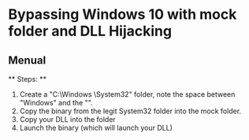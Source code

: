 # Bypassing Windows 10 with mock folder and DLL Hijacking  
## Menual

** Steps: **
1. Create a "C:\Windows \System32" folder, note the space between "Windows" and the "\".
2. Copy the binary from the legit System32 folder into the mock folder.
3. Copy your DLL into the folder
4. Launch the binary (which will launch your DLL)

